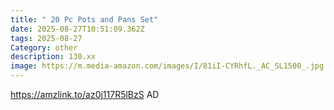 ```yaml
---
title: " 20 Pc Pots and Pans Set"
date: 2025-08-27T10:51:09.362Z
tags: 2025-08-27
Category: other
description: 130.xx
image: https://m.media-amazon.com/images/I/81iI-CYRhfL._AC_SL1500_.jpg
---
```

https://amzlink.to/az0j117R5lBzS
AD